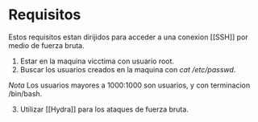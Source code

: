 # Requisitos 
Estos requisitos estan dirijidos para acceder a una conexion [[SSH]] por medio de fuerza bruta.

1. Estar en la maquina vicctima con usuario root.
2. Buscar los usuarios creados en la maquina con  *cat /etc/passwd*.

*Nota*
Los usuarios mayores a 1000:1000 son usuarios, y con terminacion /bin/bash.

3. Utilizar [[Hydra]] para los ataques de fuerza bruta.